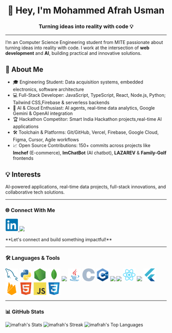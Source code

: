 <h1 align="center">👋 Hey, I'm Mohammed Afrah Usman</h1>
<h3 align="center">Turning ideas into reality with code 💡</h3>

---

I’m an Computer Science Engineering student from MITE passionate about turning ideas into reality with code. I work at the intersection of **web development** and **AI**, building practical and innovative solutions.

## 🚀 About Me
- 🎓 Engineering Student: Data acquisition systems, embedded electronics, software architecture  
- 💻 Full-Stack Developer: JavaScript, TypeScript, React, Node.js, Python; Tailwind CSS,Firebase & serverless backends  
- 🤖 AI & Cloud Enthusiast: AI agents, real-time data analytics, Google Gemini & OpenAI integration  
- 🏆 Hackathon Competitor: Smart India Hackathon projects,real-time AI applications  
- 🛠 Toolchain & Platforms: Git/GitHub, Vercel, Firebase, Google Cloud, Figma, Cursor, Agile workflows  
- 📈 Open Source Contributions: 150+ commits across projects like **Imchef** (E-commerce), **ImChatBot** (AI chatbot), **LAZAREV** & **Family-Golf** frontends  

## 💡 Interests
AI-powered applications, real-time data projects, full-stack innovations, and collaborative tech solutions.

---

### 🌐 Connect With Me
<p align="left">
<a href="https://linkedin.com/in/mohammed-afrah-usman-6bb087294" target="_blank">
<img src="https://raw.githubusercontent.com/devicons/devicon/master/icons/linkedin/linkedin-original.svg" width="40"/>
</a>
<a href="https://leetcode.com/u/Imafrah/" target="_blank">
<img src="https://upload.wikimedia.org/wikipedia/commons/1/19/LeetCode_logo_black.png" width="40"/>
</a>
</p>
**Let's connect and build something impactful!**


---

### 🛠 Languages & Tools
<p align="left">
<img src="https://raw.githubusercontent.com/devicons/devicon/master/icons/mysql/mysql-original.svg" width="40"/> 
<img src="https://raw.githubusercontent.com/devicons/devicon/master/icons/python/python-original.svg" width="40"/> 
<img src="https://raw.githubusercontent.com/devicons/devicon/master/icons/nodejs/nodejs-original.svg" width="40"/> 
<img src="https://raw.githubusercontent.com/devicons/devicon/master/icons/mongodb/mongodb-original.svg" width="40"/> 
<img src="https://www.vectorlogo.zone/logos/figma/figma-icon.svg" width="40"/> 
<img src="https://raw.githubusercontent.com/devicons/devicon/master/icons/java/java-original.svg" width="40"/> 
<img src="https://raw.githubusercontent.com/devicons/devicon/master/icons/c/c-original.svg" width="40"/> 
<img src="https://raw.githubusercontent.com/devicons/devicon/master/icons/cplusplus/cplusplus-original.svg" width="40"/> 
<img src="https://upload.wikimedia.org/wikipedia/commons/4/45/Notion_app_logo.png" width="40"/> 
<img src="https://www.vectorlogo.zone/logos/getpostman/getpostman-icon.svg" width="40"/> 
<img src="https://raw.githubusercontent.com/devicons/devicon/master/icons/react/react-original.svg" width="40"/>
<img src="https://encrypted-tbn0.gstatic.com/images?q=tbn:ANd9GcQfRklXyWQy1ditXPl8oBPdbcdjxuiVU3Z3VA&s" width="40"/> 
<img src="https://raw.githubusercontent.com/devicons/devicon/master/icons/flutter/flutter-original.svg" width="40"/>
<img src="https://raw.githubusercontent.com/devicons/devicon/master/icons/firebase/firebase-plain.svg" width="40"/>
<img src="https://raw.githubusercontent.com/devicons/devicon/master/icons/html5/html5-original.svg" width="40"/> 
<img src="https://raw.githubusercontent.com/devicons/devicon/master/icons/javascript/javascript-original.svg" width="40"/> 
<img src="https://raw.githubusercontent.com/devicons/devicon/master/icons/css3/css3-original.svg" width="40"/> 
</p>

---

### 📊 GitHub Stats
![imafrah's Stats](https://github-readme-stats.vercel.app/api?username=imafrah&theme=tokyonight&show_icons=true&hide_border=false&count_private=false)
![imafrah's Streak](https://github-readme-streak-stats.herokuapp.com/?user=imafrah&theme=tokyonight&hide_border=false)
![imafrah's Top Languages](https://github-readme-stats.vercel.app/api/top-langs/?username=imafrah&theme=tokyonight&show_icons=true&hide_border=false&layout=compact)
